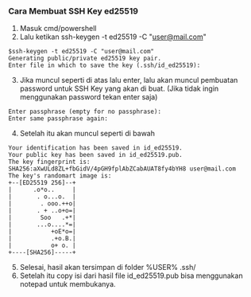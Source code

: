 ### Cara Membuat SSH Key ed25519
1. Masuk cmd/powershell 
2. Lalu ketikan ssh-keygen -t ed25519 -C "user@mail.com"

```console
$ssh-keygen -t ed25519 -C "user@mail.com"
Generating public/private ed25519 key pair.
Enter file in which to save the key (.ssh/id_ed25519):
```
3. Jika muncul seperti di atas lalu enter, lalu akan muncul pembuatan password untuk SSH Key yang akan di buat. (Jika tidak ingin menggunakan password tekan enter saja)
```console
Enter passphrase (empty for no passphrase):
Enter same passphrase again:
```
4. Setelah itu akan muncul seperti di bawah
```console
Your identification has been saved in id_ed25519.
Your public key has been saved in id_ed25519.pub.
The key fingerprint is:
SHA256:aXwULd8ZL+fbGidV/4pGH9fplAbZCabAUAT8fy4bYH8 user@mail.com
The key's randomart image is:
+--[ED25519 256]--+
|      .o*o..     |
|       . o...o.  |
|        . ooo.++o|
|       . + ..o+o=|
|        Soo   .+*|
|       ...o....*=|
|           +oE*o=|
|           .+o.B.|
|           o+ o. |
+----[SHA256]-----+
```
5. Selesai, hasil akan tersimpan di folder %USER% .ssh/
6. Setelah itu copy isi dari hasil file id_ed25519.pub bisa menggunakan notepad untuk membukanya.
